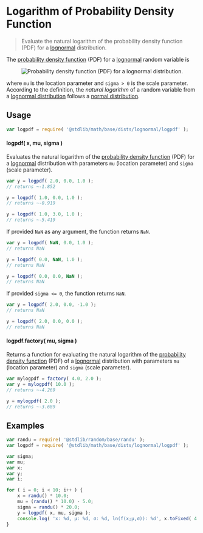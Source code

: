 # Logarithm of Probability Density Function

> Evaluate the natural logarithm of the probability density function (PDF) for a [lognormal][lognormal-distribution] distribution.

<section class="intro">

The [probability density function][pdf] (PDF) for a [lognormal][lognormal-distribution] random variable is

<!-- <equation class="equation" label="eq:pdf" align="center" raw="f(x;\mu,\sigma) = \frac{1}{x\sqrt{2\pi\sigma^2}} e^{-\frac{\left(\ln x-\mu\right)^2}{2\sigma^2}}" alt="Probability density function (PDF) for a lognormal distribution."> -->

<div class="equation" align="center" data-raw-text="f(x;\mu,\sigma) = \frac{1}{x\sqrt{2\pi\sigma^2}} e^{-\frac{\left(\ln x-\mu\right)^2}{2\sigma^2}}" data-equation="eq:pdf">
    <img src="https://cdn.rawgit.com/stdlib-js/stdlib/6c7e930588674097b03b3201c5d368532bba6c67/lib/node_modules/@stdlib/math/base/dists/lognormal/logpdf/docs/img/equation_pdf.svg" alt="Probability density function (PDF) for a lognormal distribution.">
    <br>
</div>

<!-- </equation> -->

where `mu` is the location parameter and `sigma > 0` is the scale parameter. According to the definition, the _natural logarithm_ of a random variable from a
[lognormal distribution][lognormal-distribution] follows a [normal distribution][normal-distribution].

</section>

<!-- /.intro -->

<section class="usage">

## Usage

```javascript
var logpdf = require( '@stdlib/math/base/dists/lognormal/logpdf' );
```

#### logpdf( x, mu, sigma )

Evaluates the natural logarithm of the [probability density function][pdf] (PDF) for a [lognormal][lognormal-distribution] distribution with parameters `mu` (location parameter) and `sigma` (scale parameter).

```javascript
var y = logpdf( 2.0, 0.0, 1.0 );
// returns ~-1.852

y = logpdf( 1.0, 0.0, 1.0 );
// returns ~-0.919

y = logpdf( 1.0, 3.0, 1.0 );
// returns ~-5.419
```

If provided `NaN` as any argument, the function returns `NaN`.

```javascript
var y = logpdf( NaN, 0.0, 1.0 );
// returns NaN

y = logpdf( 0.0, NaN, 1.0 );
// returns NaN

y = logpdf( 0.0, 0.0, NaN );
// returns NaN
```

If provided `sigma <= 0`, the function returns `NaN`.

```javascript
var y = logpdf( 2.0, 0.0, -1.0 );
// returns NaN

y = logpdf( 2.0, 0.0, 0.0 );
// returns NaN
```

#### logpdf.factory( mu, sigma )

Returns a function for evaluating the natural logarithm of the [probability density function][pdf] (PDF) of a [lognormal][lognormal-distribution] distribution with parameters `mu` (location parameter) and `sigma` (scale parameter).

```javascript
var mylogpdf = factory( 4.0, 2.0 );
var y = mylogpdf( 10.0 );
// returns ~-4.269

y = mylogpdf( 2.0 );
// returns ~-3.689
```

</section>

<!-- /.usage -->

<section class="examples">

## Examples

```javascript
var randu = require( '@stdlib/random/base/randu' );
var logpdf = require( '@stdlib/math/base/dists/lognormal/logpdf' );

var sigma;
var mu;
var x;
var y;
var i;

for ( i = 0; i < 10; i++ ) {
    x = randu() * 10.0;
    mu = (randu() * 10.0) - 5.0;
    sigma = randu() * 20.0;
    y = logpdf( x, mu, sigma );
    console.log( 'x: %d, µ: %d, σ: %d, ln(f(x;µ,σ)): %d', x.toFixed( 4 ), mu.toFixed( 4 ), sigma.toFixed( 4 ), y.toFixed( 4 ) );
}
```

</section>

<!-- /.examples -->

<section class="links">

[lognormal-distribution]: https://en.wikipedia.org/wiki/Lognormal_distribution

[normal-distribution]: https://en.wikipedia.org/wiki/Normal_distribution

[pdf]: https://en.wikipedia.org/wiki/Probability_density_function

</section>

<!-- /.links -->
